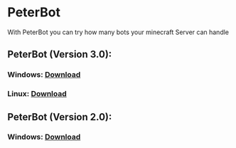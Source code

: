 <html>
  <head>
  </head>
  <body>
    <h1>PeterBot</h1>

With PeterBot you can try how many bots your minecraft Server can handle

<h2>PeterBot (Version 3.0):</h2>
<h3>Windows: <a href="https://workupload.com/file/w8NzX5Y4">Download</a></h3>
<h3>Linux: <a href="https://workupload.com/file/rLCJTZqb">Download</a></h3>

<h2>PeterBot (Version 2.0):</h2>
<h3>Windows: <a href="https://workupload.com/file/zYTxdNcG">Download</a></h3>
</body>
</html>
